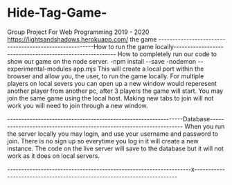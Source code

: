 # Hide-Tag-Game-
Group Project For Web Programming 2019 - 2020
https://lightsandshadows.herokuapp.com/ the game
-------------------------------------------------------How to run the game locally---------------------------------------------------------
How to completely run our code to show our game on the node server.
-npm install --save
-nodemon --experimental-modules app.mjs 
This will create a local port within the browser and allow you, the user, to run the game locally. For multiple players on local severs you
can open up a new window would reperesent another player from another pc, after 3 players the game will start. You may join the same game
using the local host. Making new tabs to join will not work you will need to join through a new window. 

---------------------------------------------------------------Database--------------------------------------------------------------------
When you run the server locally you may login, and use your username and password to join. There is no sign up so everytime you log in it 
will create a new instance. The code on the live server will save to the database but it will not work as it does on local servers.

------------------------------------------------------------------x------------------------------------------------------------------------

